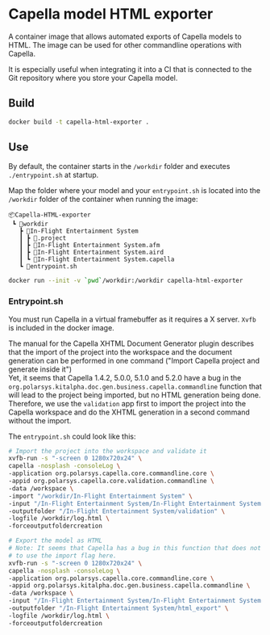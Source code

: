 # Capella model HTML exporter

A container image that allows automated exports of Capella models to HTML. The
image can be used for other commandline operations with Capella.

It is especially useful when integrating it into a CI that is connected to the
Git repository where you store your Capella model.

## Build

```bash
docker build -t capella-html-exporter .
```

## Use

By default, the container starts in the `/workdir` folder and executes
`./entrypoint.sh` at startup.

Map the folder where your model and your `entrypoint.sh` is located into the
`/workdir` folder of the container when running the image:

```
📦Capella-HTML-exporter
 ┗ 📂workdir
   ┣ 📂In-Flight Entertainment System
   ┃ ┣ 📜.project
   ┃ ┣ 📜In-Flight Entertainment System.afm
   ┃ ┣ 📜In-Flight Entertainment System.aird
   ┃ ┗ 📜In-Flight Entertainment System.capella
   ┗ 📜entrypoint.sh
```

```bash
docker run --init -v `pwd`/workdir:/workdir capella-html-exporter
```

### Entrypoint.sh

You must run Capella in a virtual framebuffer as it requires a X server.
`Xvfb` is included in the docker image.

The manual for the Capella XHTML Document Generator plugin describes that
the import of the project into the workspace and the document generation can be
performed in one command ("Import Capella project and generate inside it")  
Yet, it seems that Capella 1.4.2, 5.0.0, 5.1.0 and 5.2.0 have a bug in the
`org.polarsys.kitalpha.doc.gen.business.capella.commandline` function that will
lead to the project being imported, but no HTML generation being done.
Therefore, we use the `validation` app first to import the project into the
Capella workspace and do the XHTML generation in a second command without the
import.

The `entrypoint.sh` could look like this:

```bash
# Import the project into the workspace and validate it
xvfb-run -s "-screen 0 1280x720x24" \
capella -nosplash -consoleLog \
-application org.polarsys.capella.core.commandline.core \
-appid org.polarsys.capella.core.validation.commandline \
-data /workspace \
-import "/workdir/In-Flight Entertainment System" \
-input "/In-Flight Entertainment System/In-Flight Entertainment System.aird" \
-outputfolder "/In-Flight Entertainment System/validation" \
-logfile /workdir/log.html \
-forceoutputfoldercreation

# Export the model as HTML
# Note: It seems that Capella has a bug in this function that does not allow
# to use the import flag here.
xvfb-run -s "-screen 0 1280x720x24" \
capella -nosplash -consoleLog \
-application org.polarsys.capella.core.commandline.core \
-appid org.polarsys.kitalpha.doc.gen.business.capella.commandline \
-data /workspace \
-input "/In-Flight Entertainment System/In-Flight Entertainment System.aird" \
-outputfolder "/In-Flight Entertainment System/html_export" \
-logfile /workdir/log.html \
-forceoutputfoldercreation
```

